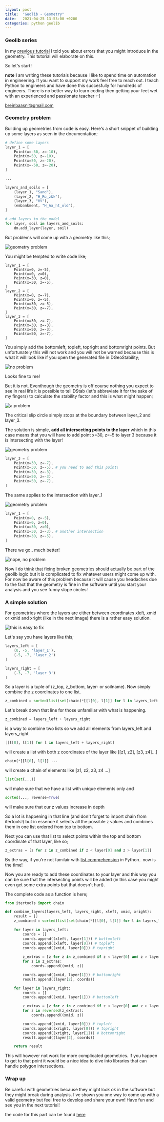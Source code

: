 ```yaml
---
layout: post
title:  "Geolib - Geometry"
date:   2021-04-25 13:53:00 +0200
categories: python geolib
---
```


### Geolib series

In my [previous tutorial](https://breinbaas.github.io/python/geolib/2021/04/24/geolib-basic-stuff.html) I told you about errors that you might introduce in the geometry. This tutorial will elaborate on this.

So let's start!

**note** I am writing these tutorials because I like to spend time on automation in engineering. If you want to support my work feel free to reach out. I teach Python to engineers and have done this succesfully for hundreds of engineers. There is no better way to learn coding then getting your feet wet with an experienced and passionate teacher :-)

breinbaasnl@gmail.com

### Geometry problem

Building up geometries from code is easy. Here's a short snippet of building up some layers as seen in the documentation;

```python
# define some layers
layer_1 = [
    Point(x=-50, z=-10),
    Point(x=50, z=-10),
    Point(x=50, z=-20),
    Point(x=-50, z=-20),
]

...

layers_and_soils = [
    (layer_1, "Sand"),
    (layer_2, "H_Ro_z&k"),
    (layer_3, "HV"),
    (embankment, "H_Aa_ht_old"),
]

# add layers to the model
for layer, soil in layers_and_soils:
    dm.add_layer(layer, soil)
```

But problems will come up with a geometry like this;

![geometry problem](https://github.com/breinbaas/breinbaas.github.io/blob/master/img/02.01.png?raw=true)

You might be tempted to write code like;

```
layer_1 = [
    Point(x=0, z=-5),
    Point(x=0, z=0),
    Point(x=30, z=0),
    Point(x=30, z=-5),
]
layer_2 = [
    Point(x=0, z=-7),
    Point(x=0, z=-5),
    Point(x=30, z=-5),
    Point(x=30, z=-7),
]
layer_3 = [
    Point(x=30, z=-7),
    Point(x=30, z=-3),
    Point(x=50, z=-3),
    Point(x=50, z=-7),
]
```
You simply add the bottomleft, topleft, topright and bottomright points. But unfortunately this will not work and you will not be warned because this is what it will look like if you open the generated file in DGeoStability;

![no problem](https://github.com/breinbaas/breinbaas.github.io/blob/master/img/02.02.jpg?raw=true)

Looks fine to me!

But it is not. Eventhough the geometry is off course nothing you expect to see in real life it is possible to tell DStab (let's abbreviate it for the sake of my fingers) to calculate the stability factor and this is what might happen;

![a problem](https://github.com/breinbaas/breinbaas.github.io/blob/master/img/02.03.jpg?raw=true)

The critical slip circle simply stops at the boundary between layer_2 and layer_3. 

The solution is simple, **add all intersecting points to the layer** which in this case means that you will have to add point x=30, z=-5 to layer 3 because it is intersecting with the layer!

![geometry problem](https://github.com/breinbaas/breinbaas.github.io/blob/master/img/02.06.png?raw=true)

```python
layer_3 = [
    Point(x=30, z=-7),
    Point(x=30, z=-5), # you need to add this point!
    Point(x=30, z=-3),     
    Point(x=50, z=-3),    
    Point(x=50, z=-7),
]
```

The same applies to the intersection with layer_1

![geometry problem](https://github.com/breinbaas/breinbaas.github.io/blob/master/img/02.07.png?raw=true)

```python
layer_1 = [
    Point(x=0, z=-5),
    Point(x=0, z=0),    
    Point(x=30, z=0),
    Point(x=30, z=-3), # another intersection
    Point(x=30, z=-5),
]
```

There we go.. much better!

![nope, no problem](https://github.com/breinbaas/breinbaas.github.io/blob/master/img/02.04.jpg?raw=true)

Now I do think that fixing broken geometries should actually be part of the geolib logic but it is complicated to fix whatever users might come up with. For now be aware of this problem because it will cause you headaches due to the fact that the geometry is fine in the software until you start your analysis and you see funny slope circles! 

### A simple solution

For geometries where the layers are either between coordinates xleft, xmid or xmid and xright (like in the next image) there is a rather easy solution.

![this is easy to fix](https://github.com/breinbaas/breinbaas.github.io/blob/master/img/02.05.png?raw=true)

Let's say you have layers like this;


```python
layers_left = [
    (0, -5, 'layer_1'),
    (-5, -7, 'layer_2')
]

layers_right = [
    (-3, -7, 'layer_3')
]
```

So a layer is a tuple of (z_top, z_bottom, layer- or soilname). Now simply combine the z coordinates to one list.

```python
z_combined = sorted(list(set(chain(*[[l[0], l[1]] for l in layers_left + layers_right]))), reverse=True)
```

Let's break down that line for those unfamiliar with what is happening.

```python
z_combined = layers_left + layers_right
```

is a way to combine two lists so we add all elements from layers_left and layers_right

```python
[[l[0], l[1]] for l in layers_left + layers_right]
```

will create a list with both z coordinates of the layer like [[z1, z2], [z3, z4]...]

```python
chain(*[[l[0], l[1]] ...
```

will create a chain of elements like [z1, z2, z3, z4 ...]

```python
list(set(...))
```

will make sure that we have a list with unique elements only and

```python
sorted(..., reverse=True)
```

will make sure that our z values increase in depth 

So a lot is happening in that line (and don't forget to import chain from itertools!) but in essence it selects all the possible z values and combines them in one list ordered from top to bottom. 

Next you can use that list to select points within the top and bottom coordinate of that layer, like so;

```python
z_extras = [z for z in z_combined if z < layer[0] and z > layer[1]]
```

By the way, if you're not familair with [list comprehension](https://www.datacamp.com/community/tutorials/python-list-comprehension) in Python.. now is the time!

Now you are ready to add these coordinates to your layer and this way you can be sure that the intersecting points will be added (in this case you might even get some extra points but that doesn't hurt). 

The complete code as a function is here;

```python
from itertools import chain

def combine_layers(layers_left, layers_right, xleft, xmid, xright):
    result = []
    z_combined = sorted(list(set(chain(*[[l[0], l[1]] for l in layers_left + layers_right]))), reverse=True)

    for layer in layers_left:
        coords = []
        coords.append((xleft, layer[1])) # bottomleft
        coords.append((xleft, layer[0])) # topleft
        coords.append((xmid, layer[0])) # topright
        
        z_extras = [z for z in z_combined if z < layer[0] and z > layer[1]]
        for z in z_extras:
            coords.append((xmid, z))

        coords.append((xmid, layer[1])) # bottomright    
        result.append((layer[2], coords))    

    for layer in layers_right:
        coords = []
        coords.append((xmid, layer[1])) # bottomleft

        z_extras = [z for z in z_combined if z < layer[0] and z > layer[1]]
        for z in reversed(z_extras):
            coords.append((xmid, z))

        coords.append((xmid, layer[0])) # topleft
        coords.append((xright, layer[0])) # topright
        coords.append((xright, layer[1])) # bottomright
        result.append((layer[2], coords))    

    return result
```

This will however not work for more complicated geometries. If you happen to get to that point it would be a nice idea to dive into libraries that can handle polygon intersections. 

### Wrap up

Be careful with geometries because they might look ok in the software but they might break during analysis. I've shown you one way to come up with a valid geometry but feel free to develop and share your own! Have fun and see you in the next tutorial!

the code for this part can be found [here](https://raw.githubusercontent.com/breinbaas/breinbaas.github.io/master/code/02.geometry.py)

